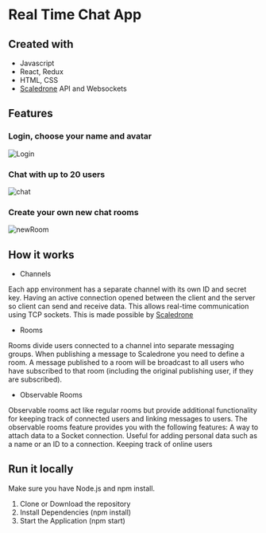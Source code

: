 # **Real Time Chat App**
## Created with
- Javascript
- React, Redux
- HTML, CSS
- [Scaledrone](https://www.scaledrone.com/) API and Websockets

## Features

### Login, choose your name and avatar

![Login](https://user-images.githubusercontent.com/80517895/157100834-b9b8938d-24fe-457d-8d03-6e9bfd2019f9.png)


### Chat with up to 20 users

![chat](https://user-images.githubusercontent.com/80517895/157099797-6bc5eb12-fb97-4457-b584-6626e501add0.png)

### Create your own new chat rooms

![newRoom](https://user-images.githubusercontent.com/80517895/157102917-f7c883dc-8a9e-4ba7-995c-575ced6bd5e7.png)


## How it works
- Channels

Each app environment has a separate channel with its own ID and secret key.
Having an active connection opened between the client and the server so client can send and receive data. This allows real-time communication using TCP sockets. This is made possible by [Scaledrone](https://www.scaledrone.com/)

- Rooms
 
Rooms divide users connected to a channel into separate messaging groups.
When publishing a message to Scaledrone you need to define a room. A message published to a room will be broadcast to all users who have subscribed to that room (including the original publishing user, if they are subscribed).

- Observable Rooms

Observable rooms act like regular rooms but provide additional functionality for keeping track of connected users and linking messages to users.
The observable rooms feature provides you with the following features:
A way to attach data to a Socket connection. Useful for adding personal data such as a name or an ID to a connection.
Keeping track of online users

## Run it locally

Make sure you have Node.js and npm install.

1. Clone or Download the repository
2. Install Dependencies (npm install)
3. Start the Application (npm start)
 
